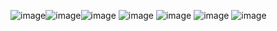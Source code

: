 ![image](https://github.com/tiruisi/-/assets/37169659/8d2cc7d9-8d41-464e-97f3-9ed6a526ed96)![image](https://github.com/tiruisi/-/assets/37169659/a3d1f0f9-7300-4ae6-8001-dbecdd00b999)![image](https://github.com/tiruisi/-/assets/37169659/b0c5943d-fcba-4469-8410-1e90516e995b)
![image](https://github.com/tiruisi/-/assets/37169659/efa8bc0b-bda2-4cd1-98c7-bc97a3260e9c)
![image](https://github.com/tiruisi/-/assets/37169659/6878b988-7e79-4935-83bb-af2e676e1cb7)
![image](https://github.com/tiruisi/-/assets/37169659/20c48510-18c8-438a-9c76-e421a8a3e76f)
![image](https://github.com/tiruisi/-/assets/37169659/b4b83659-c2a8-486c-b364-6363b2f0bb6f)


